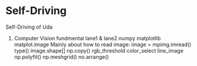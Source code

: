 # Self-Driving
Self-Driving of Uda
1. Computer Vision fundmental
   lane1 & lane2
   numpy
   matplotlib
   matplot.image
   Mainly about how to read image:  image = mpimg.imread()
                                    type()
                                    image.shape[]
                                    np.copy()
                       rgb_threshold color_select line_image
                                    np.polyfit()
                                    np.meshgrid()
                                    no.arrange()
                                    
                                    
                       
